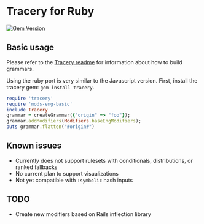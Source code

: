 # Tracery for Ruby

[![Gem Version](https://badge.fury.io/rb/tracery.svg)](https://badge.fury.io/rb/tracery)

## Basic usage

Please refer to the [Tracery readme](https://github.com/galaxykate/tracery) for information about how to build grammars.

Using the ruby port is very similar to the Javascript version. First, install the tracery gem: `gem install tracery`.

```ruby
require 'tracery'
require 'mods-eng-basic'
include Tracery
grammar = createGrammar({"origin" => "foo"});
grammar.addModifiers(Modifiers.baseEngModifiers);
puts grammar.flatten("#origin#")
```

## Known issues

* Currently does not support rulesets with conditionals, distributions, or ranked fallbacks
* No current plan to support visualizations
* Not yet compatible with `:symbolic` hash inputs

## TODO

* Create new modifiers based on Rails inflection library 